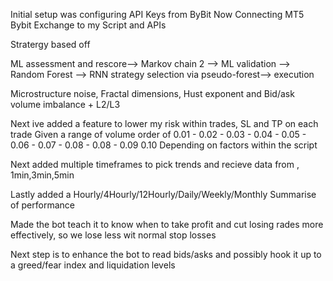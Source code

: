 Initial setup was configuring API Keys from ByBit Now Connecting MT5 Bybit Exchange to my Script and APIs

Stratergy based off

ML assessment and rescore—> Markov chain 2 —> ML validation —> Random Forest —> RNN strategy selection via pseudo-forest—> execution

Microstructure noise, Fractal dimensions, Hust exponent and Bid/ask volume imbalance + L2/L3

Next ive added a feature to lower my risk within trades, SL and TP on each trade Given a range of volume order of 0.01 - 0.02 - 0.03 - 0.04 - 0.05 - 0.06 - 0.07 - 0.08 - 0.08 - 0.09 0.10 Depending on factors within the script

Next added multiple timeframes to pick trends and recieve data from , 1min,3min,5min

Lastly added a Hourly/4Hourly/12Hourly/Daily/Weekly/Monthly Summarise of performance

Made the bot teach it to know when to take profit and cut losing rades more effectively, so we lose less wit normal stop losses

Next step is to enhance the bot to read bids/asks and possibly hook it up to a greed/fear index and liquidation levels
